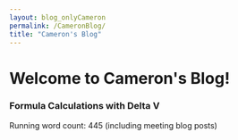 ```yaml
---
layout: blog_onlyCameron
permalink: /CameronBlog/
title: "Cameron's Blog"
---
```


# Welcome to Cameron's Blog!

### Formula Calculations with Delta V
Running word count: 445 (including meeting blog posts)
